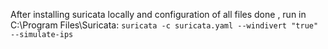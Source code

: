 After installing suricata locally and configuration of all files done , run in C:\Program Files\Suricata:
```suricata -c suricata.yaml --windivert "true" --simulate-ips```
